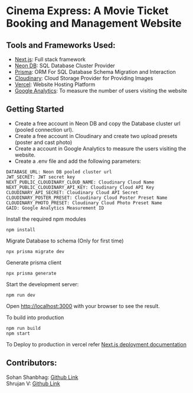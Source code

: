 # Cinema Express: A Movie Ticket Booking and Management Website

## Tools and Frameworks Used:
- [Next.js](https://nextjs.org/): Full stack framework
- [Neon DB](https://neon.tech/): SQL Database Cluster Provider
- [Prisma](https://prisma.io): ORM For SQL Database Schema Migration and Interaction
- [Cloudinary](https://cloudinary.com/): Cloud Storage Provider for Providing Images
- [Vercel](https://vercel.com/): Website Hosting Platform
- [Google Analytics](https://analytics.google.com/): To measure the number of users visiting the website

## Getting Started
- Create a free account in Neon DB and copy the Database cluster url (pooled connection url).
- Create a free account in Cloudinary and create two upload presets (poster and cast photo)
- Create a account in Google Analytics to measure the users visiting the website.
- Create a .env file and add the following parameters:
```
DATABASE_URL: Neon DB pooled cluster url
JWT_SECRET: JWT secret key
NEXT_PUBLIC_CLOUDINARY_CLOUD_NAME: Cloudinary Cloud Name
NEXT_PUBLIC_CLOUDINARY_API_KEY: Cloudinary Cloud API Key
CLOUDINARY_API_SECRET: Cloudinary Cloud API Secret
CLOUDINARY_POSTER_PRESET: Cloudinary Cloud Poster Preset Name
CLOUDINARY_PHOTO_PRESET: Cloudinary Cloud Photo Preset Name
GAID: Google Analytics Measurement ID
```

Install the required npm modules
```
npm install
```

Migrate Database to schema (Only for first time)
```
npx prisma migrate dev
```

Generate prisma client
```
npx prisma generate
```

Start the development server:
```
npm run dev
```

Open [http://localhost:3000](http://localhost:3000) with your browser to see the result.

To build into production
```
npm run build
npm start
```

To Deploy to production in vercel refer [Next.js deployment documentation](https://nextjs.org/docs/deployment)

## Contributors:
Sohan Shanbhag: [Github Link](https://github.com/sohanshanbhag1502)
<br>
Shrujan V: [Github Link](https://github.com/Shrujan-V)
